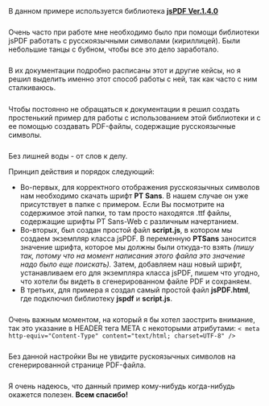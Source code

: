 <div>
    В данном примере используется библиотека 
    <a target="_blank" href="https://github.com/parallax/jsPDF"><b>jsPDF Ver.1.4.0</b></a>
</div>

<div style="margin-top: 5%;">
    Очень часто при работе мне необходимо было при помощи библиотеки 
    jsPDF работать с русскоязычными символами (кириллицей). 
    Были небольшие танцы с бубном, чтобы все это дело заработало. 
</div>

<div style="margin-top: 5%;">
    В их документации подробно расписаны этот и другие кейсы, но я решил
    выделить именно этот способ работы с ней, так как часто с ним сталкиваюсь.
</div>

<div style="margin-top: 5%;">
    Чтобы постоянно не обращаться к документации я решил создать простенький 
    пример для работы с использованием этой библиотеки и с ее помощью создавать PDF-файлы,
    содержащие русскоязычные символы.
</div>

<div style="margin-top: 5%;">
    <p>Без лишней воды - от слов к делу.</p> 
    <p>Принцип действия и порядок следующий:</p>
    <ul>
        <li>
            Во-первых, для корректного отображения русскоязычных символов 
            нам необходимо скачать шрифт <b>PT Sans</b>. 
            В нашем случае он уже присутствует в папке с примером.
            Если Вы посмотрите на содержимое этой папки, то там просто находятся .ttf
            файлы, содержащие шрифты PT Sans-Web с различным начертанием.
        </li>
        <li>
            Во-вторых, был создан простой файл <b>script.js</b>, в котором мы
            создаем экземпляр класса jsPDF. В переменную <b>PTSans</b> заносится
            значение шрифта, которое мы должны были откуда-то взять <i>(пишу так,
            потому что на момент написания этого файла это значение надо было еще поискать).</i>
            Затем, добавляем наш новый шрифт, устанавливаем его для экземпляра класса jsPDF,
            пишем что угодно, что хотели бы видеть в сгенерированном файле PDF и сохраняем.
        </li>
        <li>
            В третьих, для примера я создал самый простой файл <b>jsPDF.html</b>,
            где подключил библиотеку <b>jspdf</b> и <b>script.js</b>.
        </li>
    </ul>
</div>

<div style="margin-top: 5%;">
    Очень важным моментом, на который я бы хотел заострить внимание, так это 
    указание в HEADER тега META с некоторыми атрибутами: 
    <code>< meta http-equiv="Content-Type" content="text/html; charset=UTF-8" /></code>
</div>

<div style="margin-top: 5%;">
    Без данной настройки Вы не увидите рускоязычных символов на сгенерированной 
    странице PDF-файла.
</div>

<div style="margin-top: 5%;">
    Я очень надеюсь, что данный пример кому-нибудь когда-нибудь окажется полезен. 
    <b>Всем спасибо!</b>
</div>
